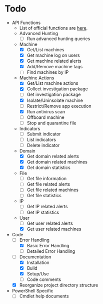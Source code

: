 # Todo

- API Functions
  - List of official functions are [here](https://docs.microsoft.com/en-us/windows/security/threat-protection/microsoft-defender-atp/exposed-apis-list).
  - Advanced Hunting
    - [ ] Run advanced hunting queries
  - Machine
    - [x] Get/List machines
    - [x] Get machine log on users
    - [x] Get machine related alerts
    - [x] Add/Remove machine tags
    - [ ] Find machines by IP
  - Machine Actions
    - [x] Get/List machine actions
    - [x] Collect investigation package
    - [ ] Get investigation package
    - [x] Isolate/Uninsolate machine
    - [ ] Restrict/Remove app execution
    - [x] Run antivirus scan
    - [ ] Offboard machine
    - [ ] Stop and quarantine file
  - Indicators
    - [ ] Submit indicator
    - [ ] List indicators
    - [ ] Delete indicator
  - Domain
    - [x] Get domain related alerts
    - [x] Get domain related machines
    - [x] Get domain statistics
  - File
    - [ ] Get file information
    - [ ] Get file related alerts
    - [ ] Get file related machines
    - [ ] Get file statistics
  - IP
    - [ ] Get IP related alerts
    - [ ] Get IP statistics
  - User
    - [ ] Get user related alerts
    - [x] Get user related machines
- Code
  - [ ] Error Handling
    - [x] Basic Error Handling
    - [ ] Detailed Error Handling
  - [ ] Documentation
    - [x] Installation
    - [x] Build
    - [x] Setup/Use
    - [ ] Code comments
  - [x] Reorganize project directory structure
- PowerShell Specific
  - [ ] Cmdlet help documents
